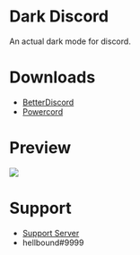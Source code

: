 # Dark Discord
An actual dark mode for discord.

# Downloads
- [BetterDiscord](https://betterdiscord.net/ghdl?id=3270)
- [Powercord](https://github.com/zzzmario/dark-discord/blob/master/Dark%20Discord.zip?raw=true)

# Preview
<img src="https://i.imgur.com/ehSSS0U.png"/>

# Support 
- [Support Server](https://discord.gg/pCc7q4Z)
- hellbound#9999

